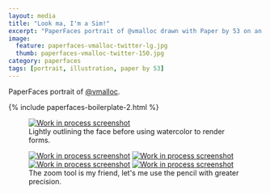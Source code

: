 ```yaml
---
layout: media
title: "Look ma, I'm a Sim!"
excerpt: "PaperFaces portrait of @vmalloc drawn with Paper by 53 on an iPad."
image: 
  feature: paperfaces-vmalloc-twitter-lg.jpg
  thumb: paperfaces-vmalloc-twitter-150.jpg
category: paperfaces
tags: [portrait, illustration, paper by 53]
---
```


PaperFaces portrait of [@vmalloc](http://twitter.com/vmalloc).

{% include paperfaces-boilerplate-2.html %}

<figure>
	<a href="{{ site.url }}/images/paperfaces-vmalloc-process-1-lg.jpg"><img src="{{ site.url }}/images/paperfaces-vmalloc-process-1-600.jpg" alt="Work in process screenshot"></a>
	<figcaption>Lightly outlining the face before using watercolor to render forms.</figcaption>
</figure>

<figure class="half">
	<a href="{{ site.url }}/images/paperfaces-vmalloc-process-2-lg.jpg"><img src="{{ site.url }}/images/paperfaces-vmalloc-process-2-600.jpg" alt="Work in process screenshot"></a>
	<a href="{{ site.url }}/images/paperfaces-vmalloc-process-3-lg.jpg"><img src="{{ site.url }}/images/paperfaces-vmalloc-process-3-600.jpg" alt="Work in process screenshot"></a>
	<a href="{{ site.url }}/images/paperfaces-vmalloc-process-4-lg.jpg"><img src="{{ site.url }}/images/paperfaces-vmalloc-process-4-600.jpg" alt="Work in process screenshot"></a>
	<a href="{{ site.url }}/images/paperfaces-vmalloc-process-5-lg.jpg"><img src="{{ site.url }}/images/paperfaces-vmalloc-process-5-600.jpg" alt="Work in process screenshot"></a>
	<figcaption>The zoom tool is my friend, let's me use the pencil with greater precision.</figcaption>
</figure>